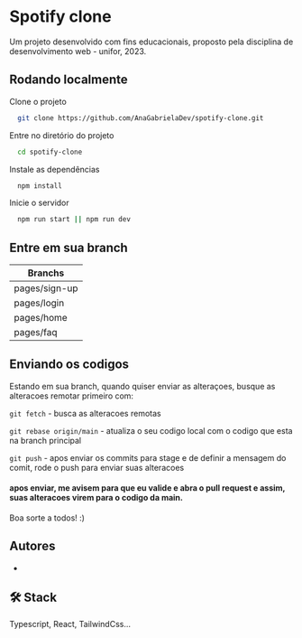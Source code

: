 
# Spotify clone

Um projeto desenvolvido com fins educacionais, proposto pela disciplina de desenvolvimento web - unifor, 2023.




## Rodando localmente

Clone o projeto

```bash
  git clone https://github.com/AnaGabrielaDev/spotify-clone.git
```

Entre no diretório do projeto

```bash
  cd spotify-clone
```

Instale as dependências

```bash
  npm install
```

Inicie o servidor

```bash
  npm run start || npm run dev
```

## Entre em sua branch

| Branchs 
|--- |
| pages/sign-up
| pages/login 
| pages/home
| pages/faq

## Enviando os codigos

Estando em sua branch, quando quiser enviar as alteraçoes, busque as alteracoes remotar primeiro com:

``git fetch`` - busca as alteracoes remotas 

``git rebase origin/main`` - atualiza o seu codigo local com o codigo que esta na branch principal

``git push`` - apos enviar os commits para stage e de definir
a mensagem do comit, rode o push para enviar suas alteracoes

#### apos enviar, me avisem para que eu valide e abra o pull request e assim, suas alteracoes virem para o codigo da main. 

Boa sorte a todos! :) 
## Autores

- 


## 🛠 Stack
Typescript, React, TailwindCss...


